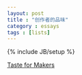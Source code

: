 ```yaml
---
layout: post
title : "创作者的品味"
category : essays
tags : [lists]
---
```

{% include JB/setup %}

[Taste for Makers](http://article.yeeyan.org/view/38248/19765)
